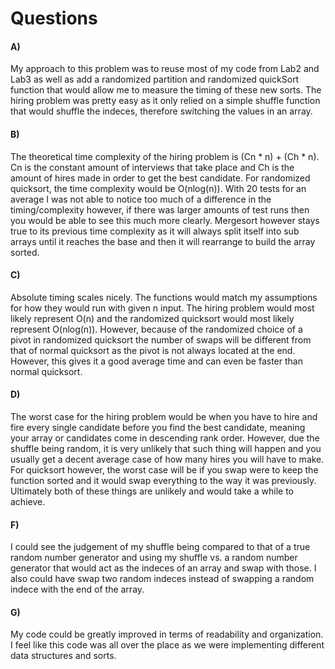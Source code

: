 # Questions

#### A)
My approach to this problem was to reuse most of my code from Lab2 and Lab3 as well as add a randomized partition and randomized quickSort function that would allow me to measure the timing of these new sorts. The hiring problem was pretty easy as it only relied on a simple shuffle function that would shuffle the indeces, therefore switching the values in an array. 

#### B)
The theoretical time complexity of the hiring problem is (Cn * n) + (Ch * n). Cn is the constant amount of interviews that take place and Ch is the amount of hires made in order to get the best candidate. For randomized quicksort, the time complexity would be O(nlog(n)). With 20 tests for an average I was not able to notice too much of a difference in the timing/complexity however, if there was larger amounts of test runs then you would be able to see this much more clearly. Mergesort however stays true to its previous time complexity as it will always split itself into sub arrays until it reaches the base and then it will rearrange to build the array sorted.

#### C)
Absolute timing scales nicely. The functions would match my assumptions for how they would run with given n input. The hiring problem would most likely represent O(n) and the randomized quicksort would most likely represent O(nlog(n)). However, because of the randomized choice of a pivot in randomized quicksort the number of swaps will be different from that of normal quicksort as the pivot is not always located at the end. However, this gives it a good average time and can even be faster than normal quicksort.

#### D)
The worst case for the hiring problem would be when you have to hire and fire every single candidate before you find the best candidate, meaning your array or candidates come in descending rank order. However, due the shuffle being random, it is very unlikely that such thing will happen and you usually get a decent average case of how many hires you will have to make. For quicksort however, the worst case will be if you swap were to keep the function sorted and it would swap everything to the way it was previously. Ultimately both of these things are unlikely and would take a while to achieve.

#### F) 
I could see the judgement of my shuffle being compared to that of a true random number generator and using my shuffle vs. a random number generator that would act as the indeces of an array and swap with those. I also could have swap two random indeces instead of swapping a random indece with the end of the array.

#### G)
My code could be greatly improved in terms of readability and organization. I feel like this code was all over the place as we were implementing different data structures and sorts.

